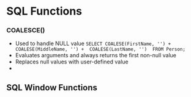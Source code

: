 # SQL Functions


### COALESCE()
* Used to handle NULL value
		```
		SELECT COALESE(FirstName, '') + 
			COALESE(MiddleName, '') + 
			COALESE(LastName, '') 
		FROM Person;
		```
* Evaluates arguments and always returns the first non-null value
* Replaces null values with user-defined value
* 

## SQL Window Functions
